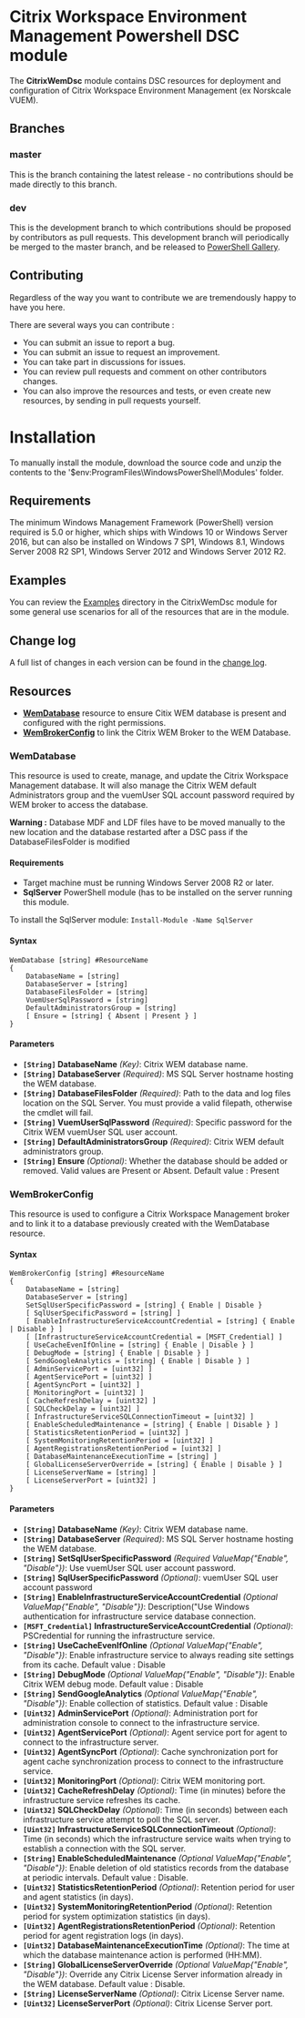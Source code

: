 # Citrix Workspace Environment Management Powershell DSC module

The **CitrixWemDsc** module contains DSC resources for deployment and configuration of Citrix Workspace Environment Management (ex Norskcale VUEM).

## Branches

### master

This is the branch containing the latest release - no contributions should be made directly to this branch.

### dev

This is the development branch to which contributions should be proposed by contributors as pull requests.
This development branch will periodically be merged to the master branch, and be released to [PowerShell Gallery](https://www.powershellgallery.com/).

## Contributing
Regardless of the way you want to contribute we are tremendously happy to have you here.

There are several ways you can contribute :
- You can submit an issue to report a bug.
- You can submit an issue to request an improvement.
- You can take part in discussions for issues.
- You can review pull requests and comment on other contributors changes.
- You can also improve the resources and tests, or even create new resources, by sending in pull requests yourself.

# Installation
To manually install the module, download the source code and unzip the contents to the
'$env:ProgramFiles\WindowsPowerShell\Modules' folder.

## Requirements

The minimum Windows Management Framework (PowerShell) version required is 5.0 or higher, which ships with Windows 10 or Windows Server 2016, but can also be installed on Windows 7 SP1, Windows 8.1, Windows Server 2008 R2 SP1, Windows Server 2012 and Windows Server 2012 R2.

## Examples

You can review the [Examples](/Examples) directory in the CitrixWemDsc module
for some general use scenarios for all of the resources that are in the module.

## Change log

A full list of changes in each version can be found in the [change log](CHANGELOG.md).

## Resources

* [**WemDatabase**](#wemdatabase)
  resource to ensure Citix WEM database is present and configured with the right permissions.
* [**WemBrokerConfig**](#wembrokerconfig)
  to link the Citrix WEM Broker to the WEM Database.

### WemDatabase

This resource is used to create, manage, and update the Citrix Workspace Management database. It will also manage the Citrix WEM default Administrators group and the vuemUser SQL account password required by WEM broker to access the database.

**Warning :** Database MDF and LDF files have to be moved manually to the new location and the database restarted after a DSC pass if the DatabaseFilesFolder is modified

#### Requirements

* Target machine must be running Windows Server 2008 R2 or later.
* **SqlServer** PowerShell module (has to be installed on the server running this module.

To install the SqlServer module: ```Install-Module -Name SqlServer```

#### Syntax ###

```
WemDatabase [string] #ResourceName
{
    DatabaseName = [string]
    DatabaseServer = [string]
    DatabaseFilesFolder = [string]
    VuemUserSqlPassword = [string]
    DefaultAdministratorsGroup = [string]
    [ Ensure = [string] { Absent | Present } ]
}
```


#### Parameters

* **`[String]` DatabaseName** _(Key)_: Citrix WEM database name.
* **`[String]` DatabaseServer** _(Required)_: MS SQL Server hostname hosting the WEM database.
* **`[String]` DatabaseFilesFolder** _(Required)_: Path to the data and log files location on the SQL Server. You must provide a valid filepath, otherwise the cmdlet will fail.
* **`[String]` VuemUserSqlPassword** _(Required)_: Specific password for the Citrix WEM vuemUser SQL user account.
* **`[String]` DefaultAdministratorsGroup** _(Required)_: Citrix WEM default administrators group.
* **`[String]` Ensure** _(Optional)_: Whether the database should be added or removed. Valid values are Present or Absent. Default value : Present



### WemBrokerConfig

This resource is used to configure a Citrix Workspace Management broker and to link it to a database previously created with the WemDatabase resource.


#### Syntax ###

```
WemBrokerConfig [string] #ResourceName
{
    DatabaseName = [string]
    DatabaseServer = [string]
    SetSqlUserSpecificPassword = [string] { Enable | Disable }
    [ SqlUserSpecificPassword = [string] ]
    [ EnableInfrastructureServiceAccountCredential = [string] { Enable | Disable } ]
    [ [InfrastructureServiceAccountCredential = [MSFT_Credential] ]
    [ UseCacheEvenIfOnline = [string] { Enable | Disable } ]
    [ DebugMode = [string] { Enable | Disable } ]
    [ SendGoogleAnalytics = [string] { Enable | Disable } ]
    [ AdminServicePort = [uint32] ]
    [ AgentServicePort = [uint32] ]
    [ AgentSyncPort = [uint32] ]
    [ MonitoringPort = [uint32] ]
    [ CacheRefreshDelay = [uint32] ]
    [ SQLCheckDelay = [uint32] ]
    [ InfrastructureServiceSQLConnectionTimeout = [uint32] ]
    [ EnableScheduledMaintenance = [string] { Enable | Disable } ]
    [ StatisticsRetentionPeriod = [uint32] ]
    [ SystemMonitoringRetentionPeriod = [uint32] ]
    [ AgentRegistrationsRetentionPeriod = [uint32] ]
    [ DatabaseMaintenanceExecutionTime = [string] ]
    [ GlobalLicenseServerOverride = [string] { Enable | Disable } ]
    [ LicenseServerName = [string] ]
    [ LicenseServerPort = [uint32] ]
}
```


#### Parameters

* **`[String]` DatabaseName** _(Key)_: Citrix WEM database name.
* **`[String]` DatabaseServer** _(Required)_: MS SQL Server hostname hosting the WEM database.
* **`[String]` SetSqlUserSpecificPassword** _(Required ValueMap{"Enable", "Disable"})_: Use vuemUser SQL user account password.
* **`[String]` SqlUserSpecificPassword** _(Optional)_: vuemUser SQL user account password
* **`[String]` EnableInfrastructureServiceAccountCredential** _(Optional ValueMap{"Enable", "Disable"})_: Description("Use Windows authentication for infrastructure service database connection.
* **`[MSFT_Credential]` InfrastructureServiceAccountCredential** _(Optional)_: PSCredential for running the infrastructure service.
* **`[String]` UseCacheEvenIfOnline** _(Optional ValueMap{"Enable", "Disable"})_: Enable infrastructure service to always reading site settings from its cache. Default value : Disable
* **`[String]` DebugMode** _(Optional ValueMap{"Enable", "Disable"})_: Enable Citrix WEM debug mode. Default value : Disable
* **`[String]` SendGoogleAnalytics** _(Optional ValueMap{"Enable", "Disable"})_: Enable collection of statistics. Default value : Disable
* **`[Uint32]` AdminServicePort** _(Optional)_: Administration port for administration console to connect to the infrastructure service.
* **`[Uint32]` AgentServicePort** _(Optional)_: Agent service port for agent to connect to the infrastructure server.
* **`[Uint32]` AgentSyncPort** _(Optional)_: Cache synchronization port for agent cache synchronization process to connect to the infrastructure service.
* **`[Uint32]` MonitoringPort** _(Optional)_: Citrix WEM monitoring port.
* **`[Uint32]` CacheRefreshDelay** _(Optional)_: Time (in minutes) before the infrastructure service refreshes its cache.
* **`[Uint32]` SQLCheckDelay** _(Optional)_: Time (in seconds) between each infrastructure service attempt to poll the SQL server.
* **`[Uint32]` InfrastructureServiceSQLConnectionTimeout** _(Optional)_: Time (in seconds) which the infrastructure service waits when trying to establish a connection with the SQL server.
* **`[String]` EnableScheduledMaintenance** _(Optional ValueMap{"Enable", "Disable"})_: Enable deletion of old statistics records from the database at periodic intervals. Default value : Disable.
* **`[Uint32]` StatisticsRetentionPeriod** _(Optional)_: Retention period for user and agent statistics (in days).
* **`[Uint32]` SystemMonitoringRetentionPeriod** _(Optional)_: Retention period for system optimization statistics (in days).
* **`[Uint32]` AgentRegistrationsRetentionPeriod** _(Optional)_: Retention period for agent registration logs (in days).
* **`[Uint32]` DatabaseMaintenanceExecutionTime** _(Optional)_: The time at which the database maintenance action is performed (HH:MM).
* **`[String]` GlobalLicenseServerOverride** _(Optional ValueMap{"Enable", "Disable"})_: Override any Citrix License Server information already in the WEM database. Default value : Disable.
* **`[String]` LicenseServerName** _(Optional)_: Citrix License Server name.
* **`[Uint32]` LicenseServerPort** _(Optional)_: Citrix License Server port.
